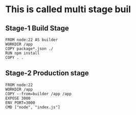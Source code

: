 # This is called multi stage buil

## Stage-1 Build Stage
```
FROM node:22 AS builder
WORKDIR /app
COPY package*.json ./
RUN npm install
COPY . .
```
<!-- In last stage we need only the production/build ready folder which is optimized  -->
<!-- we dont need all files or source code for the image -->
<!-- Our motive is to reduce the size of the image by removing unnessary files -->
## Stage-2 Production stage
```
FROM node:22
WORKDIR /app
COPY --from=builder /app /app
EXPOSE 3000
ENV PORT=3000
CMD ["node", "index.js"]
```
